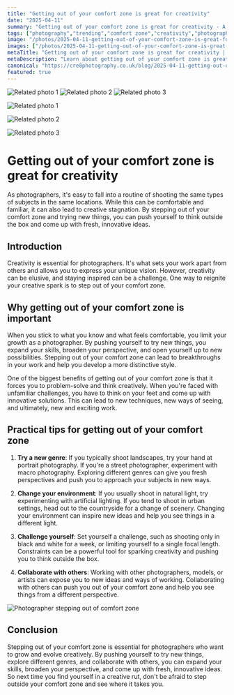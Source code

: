 ```yaml
---
title: "Getting out of your comfort zone is great for creativity"
date: "2025-04-11"
summary: "Getting out of your comfort zone is great for creativity - A trending topic in photography."
tags: ["photography","trending","comfort zone","creativity","photographers","innovation","inspiration","problem-solving","genre","environment","challenge","collaboration"]
image: "/photos/2025-04-11-getting-out-of-your-comfort-zone-is-great-for-creativity-1.jpg"
images: ["/photos/2025-04-11-getting-out-of-your-comfort-zone-is-great-for-creativity-1.jpg","/photos/2025-04-11-getting-out-of-your-comfort-zone-is-great-for-creativity-2.jpg","/photos/2025-04-11-getting-out-of-your-comfort-zone-is-great-for-creativity-3.jpg"]
metaTitle: "Getting out of your comfort zone is great for creativity | cre8 Photography"
metaDescription: "Learn about getting out of your comfort zone is great for creativity in photography with practical tips and insights."
canonical: "https://cre8photography.co.uk/blog/2025-04-11-getting-out-of-your-comfort-zone-is-great-for-creativity"
featured: true
---
```


<!-- Gallery as HTML -->

<div class="grid grid-cols-1 sm:grid-cols-2 md:grid-cols-3 gap-4">
  <img src="/photos/2025-04-11-getting-out-of-your-comfort-zone-is-great-for-creativity-1.jpg" alt="Related photo 1" class="w-full rounded-lg" />
<img src="/photos/2025-04-11-getting-out-of-your-comfort-zone-is-great-for-creativity-2.jpg" alt="Related photo 2" class="w-full rounded-lg" />
<img src="/photos/2025-04-11-getting-out-of-your-comfort-zone-is-great-for-creativity-3.jpg" alt="Related photo 3" class="w-full rounded-lg" />
</div>


<!-- Gallery as Markdown -->
![Related photo 1](/photos/2025-04-11-getting-out-of-your-comfort-zone-is-great-for-creativity-1.jpg)


![Related photo 2](/photos/2025-04-11-getting-out-of-your-comfort-zone-is-great-for-creativity-2.jpg)


![Related photo 3](/photos/2025-04-11-getting-out-of-your-comfort-zone-is-great-for-creativity-3.jpg)



# Getting out of your comfort zone is great for creativity

As photographers, it's easy to fall into a routine of shooting the same types of subjects in the same locations. While this can be comfortable and familiar, it can also lead to creative stagnation. By stepping out of your comfort zone and trying new things, you can push yourself to think outside the box and come up with fresh, innovative ideas.

## Introduction

Creativity is essential for photographers. It's what sets your work apart from others and allows you to express your unique vision. However, creativity can be elusive, and staying inspired can be a challenge. One way to reignite your creative spark is to step out of your comfort zone.

## Why getting out of your comfort zone is important

When you stick to what you know and what feels comfortable, you limit your growth as a photographer. By pushing yourself to try new things, you expand your skills, broaden your perspective, and open yourself up to new possibilities. Stepping out of your comfort zone can lead to breakthroughs in your work and help you develop a more distinctive style.

One of the biggest benefits of getting out of your comfort zone is that it forces you to problem-solve and think creatively. When you're faced with unfamiliar challenges, you have to think on your feet and come up with innovative solutions. This can lead to new techniques, new ways of seeing, and ultimately, new and exciting work.

## Practical tips for getting out of your comfort zone

1. **Try a new genre**: If you typically shoot landscapes, try your hand at portrait photography. If you're a street photographer, experiment with macro photography. Exploring different genres can give you fresh perspectives and push you to approach your subjects in new ways.

2. **Change your environment**: If you usually shoot in natural light, try experimenting with artificial lighting. If you tend to shoot in urban settings, head out to the countryside for a change of scenery. Changing your environment can inspire new ideas and help you see things in a different light.

3. **Challenge yourself**: Set yourself a challenge, such as shooting only in black and white for a week, or limiting yourself to a single focal length. Constraints can be a powerful tool for sparking creativity and pushing you to think outside the box.

4. **Collaborate with others**: Working with other photographers, models, or artists can expose you to new ideas and ways of working. Collaborating with others can push you out of your comfort zone and help you see things from a different perspective.

![Photographer stepping out of comfort zone](/path/to/image)

## Conclusion

Stepping out of your comfort zone is essential for photographers who want to grow and evolve creatively. By pushing yourself to try new things, explore different genres, and collaborate with others, you can expand your skills, broaden your perspective, and come up with fresh, innovative ideas. So next time you find yourself in a creative rut, don't be afraid to step outside your comfort zone and see where it takes you.

